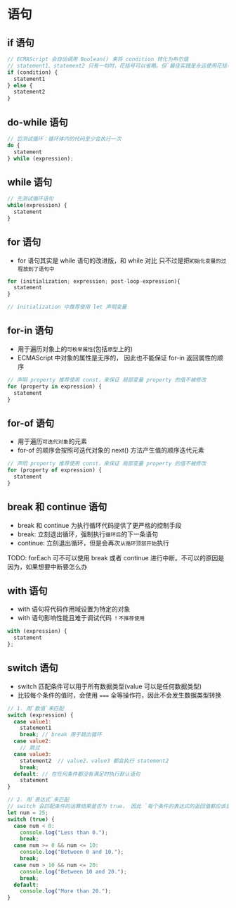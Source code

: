 # 语句

## if 语句

```js
// ECMAScript 会自动调用 Boolean() 来将 condition 转化为布尔值
// statement1、statement2 只有一句时，花括号可以省略。但`最佳实践是永远使用花括号包含 statement`
if (condition) {
  statement1 
} else {
  statement2
}
```

## do-while 语句

```js
// 后测试循环：循环体内的代码至少会执行一次
do {
  statement
} while (expression);
```

## while 语句

```js
// 先测试循环语句
while(expression) {
  statement
} 
```

## for 语句

* for 语句其实是 while 语句的改进版，和 while 对比 只不过是把`初始化变量的过程放到了语句中`

```js
for (initialization; expression; post-loop-expression){
  statement
} 

// initialization 中推荐使用 let 声明变量
```

## for-in 语句

* 用于遍历对象上的`可枚举属性`(包括`原型`上的)
* ECMAScript 中对象的属性是无序的， 因此也不能保证 for-in 返回属性的顺序

```js
// 声明 property 推荐使用 const，来保证 局部变量 property 的值不被修改
for (property in expression) {
  statement
}
```

## for-of 语句

* 用于遍历`可迭代对象`的元素
* for-of 的顺序会按照可迭代对象的 next() 方法产生值的顺序迭代元素

```js
// 声明 property 推荐使用 const，来保证 局部变量 property 的值不被修改
for (property of expression) {
  statement
}
```

## break 和 continue 语句

* break 和 continue 为执行循环代码提供了更严格的控制手段
* break: 立刻退出循环，强制执行`循环后`的下一条语句
* continue: 立刻退出循环，但是会再次`从循环顶部开始`执行

TODO: forEach 可不可以使用 break 或者 continue 进行中断。不可以的原因是因为，如果想要中断要怎么办

## with 语句

* with 语句将代码作用域设置为特定的对象
* with 语句影响性能且难于调试代码 `！不推荐使用`

```js
with (expression) {
  statement
};
```

## switch 语句

* switch 匹配条件可以用于所有数据类型(value 可以是任何数据类型)
* 比较每个条件的值时，会使用 `===` 全等操作符，因此不会发生数据类型转换

```js
// 1. 用`数值`来匹配
switch (expression) {
  case value1:
    statement1
    break; // break 用于跳出循环
  case value2:
    // 跳过
  case value3:
    statement2  // value2、value3 都会执行 statement2
    break;
  default: // 在任何条件都没有满足时执行默认语句
    statement
}

// 2. 用`表达式`来匹配
// switch 会匹配条件的运算结果是否为 true， 因此 `每个条件的表达式的返回值都应该是布尔类型`
let num = 25;
switch (true) { 
  case num < 0:
    console.log("Less than 0.");
    break;
  case num >= 0 && num <= 10:
    console.log("Between 0 and 10.");
    break;
  case num > 10 && num <= 20:
    console.log("Between 10 and 20.");
    break;
  default:
    console.log("More than 20.");
}
```
